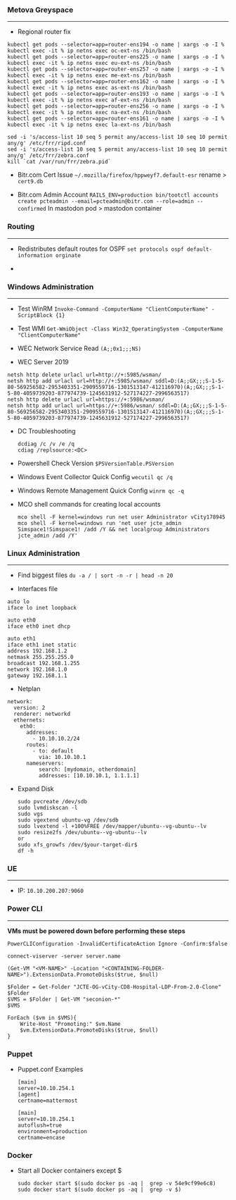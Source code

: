 ### Metova Greyspace
---

- Regional router fix
```
kubectl get pods --selector=app=router-ens194 -o name | xargs -o -I % kubectl exec -it % ip netns exec oc-ext-ns /bin/bash 
kubectl get pods --selector=app=router-ens225 -o name | xargs -o -I % kubectl exec -it % ip netns exec eu-ext-ns /bin/bash
kubectl get pods --selector=app=router-ens257 -o name | xargs -o -I % kubectl exec -it % ip netns exec me-ext-ns /bin/bash
kubectl get pods --selector=app=router-ens162 -o name | xargs -o -I % kubectl exec -it % ip netns exec as-ext-ns /bin/bash
kubectl get pods --selector=app=router-ens193 -o name | xargs -o -I % kubectl exec -it % ip netns exec af-ext-ns /bin/bash
kubectl get pods --selector=app=router-ens256 -o name | xargs -o -I % kubectl exec -it % ip netns exec na-ext-ns /bin/bash
kubectl get pods --selector=app=router-ens161 -o name | xargs -o -I % kubectl exec -it % ip netns exec la-ext-ns /bin/bash

sed -i 's/access-list 10 seq 5 permit any/access-list 10 seq 10 permit any/g' /etc/frr/ripd.conf
sed -i 's/access-list 10 seq 5 permit any/access-list 10 seq 10 permit any/g' /etc/frr/zebra.conf
kill `cat /var/run/frr/zebra.pid`
```

- Bitr.com Cert Issue
  `~/.mozilla/firefox/hppweyf7.default-esr` rename > `cert9.db`

- Bitr.com Admin Account
  `RAILS_ENV=production bin/tootctl accounts create pcteadmin --email=pcteadmin@bitr.com --role=admin --confirmed` In mastodon pod > mastodon container



### Routing
---

- Redistributes default routes for OSPF
 `set protocols ospf default-information orginate` 

- 


### Windows Administration
---

- Test WinRM
 `Invoke-Command -ComputerName "ClientComputerName" -ScriptBlock {1}`  

- Test WMI
 `Get-WmiObject -Class Win32_OperatingSystem -ComputerName "ClientComputerName"`

- WEC Network Service Read
 `(A;;0x1;;;NS)`

- WEC Server 2019
```
netsh http delete urlacl url=http://+:5985/wsman/
netsh http add urlacl url=http://+:5985/wsman/ sddl=D:(A;;GX;;;S-1-5-80-569256582-2953403351-2909559716-1301513147-412116970)(A;;GX;;;S-1-5-80-4059739203-877974739-1245631912-527174227-2996563517)
netsh http delete urlacl url=https://+:5986/wsman/
netsh http add urlacl url=https://+:5986/wsman/ sddl=D:(A;;GX;;;S-1-5-80-569256582-2953403351-2909559716-1301513147-412116970)(A;;GX;;;S-1-5-80-4059739203-877974739-1245631912-527174227-2996563517)
```
- DC Troubleshooting
  ```
  dcdiag /c /v /e /q
  cdiag /replsource:<DC>
  ```
- Powershell Check Version
  `$PSVersionTable.PSVersion`

- Windows Event Collector Quick Config
  `wecutil qc /q`

- Windows Remote Management Quick Config
  `winrm qc -q`

- MCO shell commands for creating local accounts
  ```
  mco shell -F kernel=windows run net user Administrator vCity178945
  mco shell -F kernel=windows run 'net user jcte_admin Simspace1!Simspace1! /add /Y && net localgroup Administrators jcte_admin /add /Y'
  ```

### Linux Administration
---

- Find biggest files
 `du -a / | sort -n -r | head -n 20`

- Interfaces file
 ```
auto lo
iface lo inet loopback

auto eth0
iface eth0 inet dhcp

auto eth1
iface eth1 inet static
address 192.168.1.2
netmask 255.255.255.0
broadcast 192.168.1.255
network 192.168.1.0
gateway 192.168.1.1
```

- Netplan
```
network:
  version: 2
  renderer: networkd
  ethernets:
    eth0:
      addresses:
        - 10.10.10.2/24
      routes:
        - to: default
          via: 10.10.10.1
      nameservers:
          search: [mydomain, otherdomain]
          addresses: [10.10.10.1, 1.1.1.1]
```

- Expand Disk
  ```
  sudo pvcreate /dev/sdb 
  sudo lvmdiskscan -l 
  sudo vgs
  sudo vgextend ubuntu-vg /dev/sdb 
  sudo lvextend -l +100%FREE /dev/mapper/ubuntu--vg-ubuntu--lv 
  sudo resize2fs /dev/ubuntu--vg-ubuntu--lv 
  or
  sudo xfs_growfs /dev/$your-target-dir$ 
  df -h
  ```

### UE
---

- IP:
`10.10.200.207:9060`

### Power CLI
---

**VMs must be powered down before performing these steps**

`PowerCLIConfiguration -InvalidCertificateAction Ignore -Confirm:$false`

`connect-viserver -server server.name`

`(Get-VM "<VM-NAME>" -Location "<CONTAINING-FOLDER-NAME>").ExtensionData.PromoteDisks($true, $null)`

```
$Folder = Get-Folder "JCTE-OG-vCity-CD8-Hospital-LDP-From-2.0-Clone"
$Folder
$VMS = $Folder | Get-VM "seconion-*"
$VMS

ForEach ($vm in $VMS){
    Write-Host "Promoting:" $vm.Name
    $vm.ExtensionData.PromoteDisks($true, $null)
}
```
### Puppet

- Puppet.conf Examples
  ```
  [main]
  server=10.10.254.1
  [agent]
  certname=mattermost

  [main]
  server=10.10.254.1
  autoflush=true
  environment=production
  certname=encase
  ```

### Docker

- Start all Docker containers except $
  ```
  sudo docker start $(sudo docker ps -aq |  grep -v 54e9cf99e6c8)
  sudo docker start $(sudo docker ps -aq |  grep -v $)
  ```
